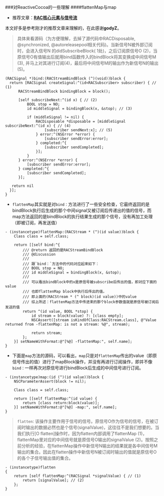 ###对ReactiveCocoa的一些理解
####flattenMap与map
* 推荐文章：**[RAC核心元素与信号流](http://www.jianshu.com/p/d262f2c55fbe)**

本文好多是参考刚才的推荐文章来理解的，在此感谢**godyZ**。
> 
> 具体来看源码（为方便理解，去掉了源代码中RACDisposable, @synchronized, @autoreleasepool相关代码)。当新信号N被外部订阅时，会进入信号N 的didSubscribeBlock( 1处)，之后订阅原信号O (2)，当原信号O有值输出后就用bind函数传入的bindBlock将其变换成中间信号M (3), 并马上对其进行订阅(4)，最后将中间信号M的输出作为新信号N的输出 (5)。

```objc
(RACSignal *)bind:(RACStreamBindBlock (^)(void))block {
  return [RACSignal createSignal:^(id<RACSubscriber> subscriber) { // (1)
      RACStreamBindBlock bindingBlock = block();

      [self subscribeNext:^(id x) { // (2)
          BOOL stop = NO;
          id middleSignal = bindingBlock(x, &stop); // (3)

          if (middleSignal != nil) {
              RACDisposable *disposable = [middleSignal subscribeNext:^(id x) { // (4)
                  [subscriber sendNext:x]; // (5)
              } error:^(NSError *error) {
                  [subscriber sendError:error];
              } completed:^{
                  [subscriber sendCompleted];
              }];
          }
      } error:^(NSError *error) {
          [subscriber sendError:error];
      } completed:^{
          [subscriber sendCompleted];
      }];

   return nil
  }];
}
```

* `flattenMap`其实就是对`bind：`方法进行了一些安全检查，它最终返回的是bindBlock执行后生成的那个中间signal又被订阅后传递出的值的信号，而map方法返回的是bindBlock的执行结果生成的那个信号，没有再加工处理（即被订阅，再发送值）

```objc
- (instancetype)flattenMap:(RACStream * (^)(id value))block {
	Class class = self.class;

	return [[self bind:^{
		/// @return 返回的是RACStreamBindBlock
		/// @discussion
		///
		/// 跟`bind：`方法中的代码对应起来如下：
		/// BOOL stop = NO;
     	/// id middleSignal = bindingBlock(x, &stop);
     	///
     	/// 可以看出bindBlock中的x是原信号被subscribe后传出的值，即对应下面的value
     	/// 也即flattenMap block中执行后传出的值，
     	/// 即上面的(RACStream * (^ block)(id value))中的value
     	/// 综上所述：flattenMap方法中传进来的那个block参数值就是原信号被订阅后发送的值
		return ^(id value, BOOL *stop) {
			id stream = block(value) ?: [class empty];
			NSCAssert([stream isKindOfClass:RACStream.class], @"Value returned from -flattenMap: is not a stream: %@", stream);

			return stream;
		};
	}] setNameWithFormat:@"[%@] -flattenMap:", self.name];
}
```
* 下面是`map`方法的源码，可以看出，`map`只是对`flattenMap`传出的value（即原信号传出的值）进行了mapBlock操作，并没有再进行订阅操作，即并不像`bind：`一样再次对原信号进行bindBlock后生成的中间信号进行订阅。

```objc
- (instancetype)map:(id (^)(id value))block {
	NSCParameterAssert(block != nil);

	Class class = self.class;
	
	return [[self flattenMap:^(id value) {
		return [class return:block(value)];
	}] setNameWithFormat:@"[%@] -map:", self.name];
}
```

> `flatten`: 该操作主要作用于信号的信号。原信号O作为信号的信号，在被订阅时输出的数据必然也是个信号(signalValue)，这往往不是我们想要的。当我们执行[O flatten]操作时，因为flatten内部调用了flattenMap (1)，flattenMap里对应的中间信号就是原信号O输出的signalValue (2)。按照之前分析的经验，在flattenMap操作中新信号N输出的结果就是各中间信号M输出的集合。因此在flatten操作中新信号N被订阅时输出的值就是原信号O的各个子信号输出值的集合。
> 
```objc
- (instancetype)flatten
{
    return [self flattenMap:^(RACSignal *signalValue) { // (1)
        return [signalValue]; // (2)
    };
}
```



